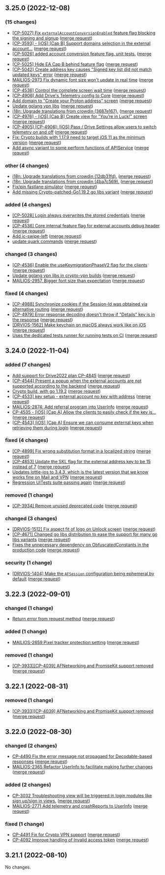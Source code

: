 ## 3.25.0 (2022-12-08)

###  (15 changes)

- [[CP-5027] Fix `externalAccountConversionEnabled` feature flag blocking the signing and signup](apple/shared/protoncore@e1509f5b5a51ee64330de0cdde063e6da108509f) ([merge request](apple/shared/protoncore!1027))
- [[CP-3593] - [iOS] [Cap B] Support domains selection in the external account...](apple/shared/protoncore@4d9183d3d7f88a2e55b2677f0d8b188ca34bd95e) ([merge request](apple/shared/protoncore!1020))
- [[CP-5026] added account conversion feature flag. unit tests.](apple/shared/protoncore@2e0bfe9f4ff451c4a71ca469a3a692e8e93439ca) ([merge request](apple/shared/protoncore!1022))
- [[CP-5025] Hide EA Cap B behind feature flag](apple/shared/protoncore@2045468b53d3d1f9649abbdee9d21758398315f8) ([merge request](apple/shared/protoncore!1019))
- [[CP-5042] Create address key causes "Signed key list did not match updated keys" error](apple/shared/protoncore@478a4e3b421e17327be87c8a26c77adf4e91725d) ([merge request](apple/shared/protoncore!1018))
- [MAILIOS-2973 Fix dynamic font size won't update in real time](apple/shared/protoncore@da17546fb289774be4215e51dce469c6c1d376dc) ([merge request](apple/shared/protoncore!1012))
- [[CP-4536] Control the complete screen wait time](apple/shared/protoncore@8a8bfeceb21b2ed33378c640ed19ce6bf44ffaa0) ([merge request](apple/shared/protoncore!1013))
- [[CP-4906] Add Drive's Telemetry config to Core](apple/shared/protoncore@02af4eff5feae9eb6435f03f18268adcb49339e3) ([merge request](apple/shared/protoncore!1001))
- [Add domain to "Create your Proton address" screen](apple/shared/protoncore@33ae81d9f7b0a091f2c9ecb0218678d94ac13df6) ([merge request](apple/shared/protoncore!1002))
- [Update golang vpn libs](apple/shared/protoncore@6e928aa1a88378f824a783ed61dca23ddd482379) ([merge request](apple/shared/protoncore!1008))
- [i18n: Upgrade translations from crowdin (3687e167).](apple/shared/protoncore@53c3dd34be86d2748c2fe122e9c82f79a8520505) ([merge request](apple/shared/protoncore!1006))
- [[CP-4976] - [iOS] [Cap B] Create view for "You’re in Luck!" screen](apple/shared/protoncore@09ffdf88c666522ed01ade83769b95ae72cb1b34) ([merge request](apple/shared/protoncore!1003))
- [[CP-4905] [CP-4906]: [iOS] Pass / Drive Settings allow users to switch telemetry on and off](apple/shared/protoncore@3d892ab6933e20e9e410e90ce95f43af0927b4e3) ([merge request](apple/shared/protoncore!998))
- [Fix: Crypto builds with 1.17.9 need to target iOS 11 as the minimum version](apple/shared/protoncore@6dd99b59c66e16a1bc881118ae843653ccefd787) ([merge request](apple/shared/protoncore!994))
- [Add async variant to some perform functions of APIService](apple/shared/protoncore@40626736d5e7525c6c8f961e1c46ec1e2e338b88) ([merge request](apple/shared/protoncore!975))

### other (4 changes)

- [i18n: Upgrade translations from crowdin (12db31fd).](apple/shared/protoncore@80b99e32e20182c76179427791838f6dc48f16dc) ([merge request](apple/shared/protoncore!1024))
- [i18n: Upgrade translations from crowdin (4ba7c569).](apple/shared/protoncore@5b0047d53196d63dd5968f8ed1ca28b5c580e91c) ([merge request](apple/shared/protoncore!1015))
- [Fix/pin fastlane simulator](apple/shared/protoncore@4ba7c569b3eaca8f49f9367bdd8657efc9e61e27) ([merge request](apple/shared/protoncore!987))
- [Add missing Crypto-patched-Go1.19.2 go libs variant](apple/shared/protoncore@28f1be19dfee50eb9e541c4b3a6df4f653fa1852) ([merge request](apple/shared/protoncore!990))

### added (4 changes)

- [[CP-5028] Login always overwrites the stored credentials](apple/shared/protoncore@e166b11d9299ff239881b4e6cb93a117bc57160d) ([merge request](apple/shared/protoncore!1023))
- [[CP-4536] Core internal feature flag for external accounts debug header](apple/shared/protoncore@e1ceb77f45f79feb552f58c5575325ce2aa77c3c) ([merge request](apple/shared/protoncore!1017))
- [Add ic-swipe-left](apple/shared/protoncore@5d66fd9e7c1dff9fb14d2438a2aa487efdd1663c) ([merge request](apple/shared/protoncore!1007))
- [update quark commands](apple/shared/protoncore@d0db066e025272e9a5a2a8b9e4099a6e172d4b67) ([merge request](apple/shared/protoncore!992))

### changed (3 changes)

- [[CP-4536] Enable the useKeymigrationPhaseV2 flag for the clients](apple/shared/protoncore@ba9df8da27984a6e10e8231ba969fe43ee894778) ([merge request](apple/shared/protoncore!1011))
- [Update golang vpn libs in crypto-vpn builds](apple/shared/protoncore@0ab05649540b852a7eea4fdc9eded5baf4a8129a) ([merge request](apple/shared/protoncore!1005))
- [MAILIOS-2957, Bigger font size than expectation](apple/shared/protoncore@474899ee8961505ac9595e2e58e11f8f71730343) ([merge request](apple/shared/protoncore!995))

### fixed (4 changes)

- [[CP-4988] Synchronize cookies if the Session-Id was obtained via alternative routing](apple/shared/protoncore@c68ad7d30a0f54b3a430be8dfe721e7e34ae5bf5) ([merge request](apple/shared/protoncore!1004))
- [[CP-4979] Error response decoding doesn't throw if "Details" key is in the response](apple/shared/protoncore@6f310d7e2fe8b06fd457a39925e5ea57e5d503d7) ([merge request](apple/shared/protoncore!999))
- [[DRVIOS-1562] Make keychain on macOS always work like on iOS](apple/shared/protoncore@ddf19f9aa335070dbf8165dc45c685d039ba5327) ([merge request](apple/shared/protoncore!996))
- [Uses the dedicated tests runner for running tests on CI](apple/shared/protoncore@d0c2175d9170672e00c1e0a22a506dbaf1d9c578) ([merge request](apple/shared/protoncore!988))

## 3.24.0 (2022-11-04)

### added (7 changes)

- [Add support for Drive2022 plan CP-4845](apple/shared/protoncore@bd7c8c62ade94a537b9953810e39696daae22577) ([merge request](apple/shared/protoncore!976))
- [[CP-4544] Present a popup when the external accounts are not supported according to the backend](apple/shared/protoncore@a50732b4c195046303e141cb705f719653a91c69) ([merge request](apple/shared/protoncore!939))
- [Crypto build, with go 1.19.2](apple/shared/protoncore@e5b88f848662066c90330085e71768e3c9c21b96) ([merge request](apple/shared/protoncore!980))
- [[CP-4533] key setup - external account no key with address](apple/shared/protoncore@435a13117275e518160baf99582d2f31dadd8c94) ([merge request](apple/shared/protoncore!933))
- [MAILIOS-2874: Add referral program into UserInfo](apple/shared/protoncore@e28dbafb03c8c87d860f2a2b936ee1ed3632e9f5) ([merge request](apple/shared/protoncore!935))
- [CP-4535 - [iOS] [Cap A] Allow the clients to easily check if the key is...](apple/shared/protoncore@92a972037e6166a218dcd2cecfbcaa0bc1fddc89) ([merge request](apple/shared/protoncore!958))
- [[CP-4543] [iOS] [Cap A] Ensure we can consume external keys when retrieving them during login](apple/shared/protoncore@2ab67119a80aec549b4724f16d9a4afdc5158e83) ([merge request](apple/shared/protoncore!942))

### fixed (4 changes)

- [[CP-4899] Fix wrong substitution format in a localized string](apple/shared/protoncore@0286eb8314cc6b44dfc598abc11fdea4773c0767) ([merge request](apple/shared/protoncore!982))
- [[CP-4853] Update the SKL flag for the external address key to be 15 instead of 7](apple/shared/protoncore@7a426464dff215a2c5d5f0da8c1c59d0eedf440b) ([merge request](apple/shared/protoncore!972))
- [Updates lottie-ios to 3.4.3, which is the latest version that we know works fine on Mail and VPN](apple/shared/protoncore@22834e20b2a3bdf8408a5ad1a889dcc7b19a6a0a) ([merge request](apple/shared/protoncore!967))
- [Regression UITests suite passing again](apple/shared/protoncore@35ae62c02241958c2f186501553096dcbb03c633) ([merge request](apple/shared/protoncore!952))

### removed (1 change)

- [[CP-3934] Remove unused deprecated code](apple/shared/protoncore@1ee75e3c4f0cedfbede1af11bebd1fff1f57f3b9) ([merge request](apple/shared/protoncore!962))

### changed (3 changes)

- [[DRVIOS-1512] Fix aspect fit of logo on Unlock screen](apple/shared/protoncore@bc6a58865b05665b2fde44c165cc3d57ab4c0380) ([merge request](apple/shared/protoncore!978))
- [[CP-4671] Changed go libs distribution to ease the support for many go libs variants](apple/shared/protoncore@ab04bf0c15867b02578c74c45ec0a95c1faa436c) ([merge request](apple/shared/protoncore!970))
- [Fixes the unnecessary dependency on ObfuscatedConstants in the production code](apple/shared/protoncore@04639fd44004655ab4851bbd23ca1a0ec64de958) ([merge request](apple/shared/protoncore!961))

### security (1 change)

- [[DRVIOS-1404] Make the `AFSession` configuration being ephemeral by default](apple/shared/protoncore@e9d58279dbe7fd9f988fe6aa9333ec1818124118) ([merge request](apple/shared/protoncore!969))

## 3.22.3 (2022-09-01)

### changed (1 change)

- [Return error from request method](apple/shared/protoncore@0f6682a4e623dcc6332d6ed97e9e6237442239b6) ([merge request](apple/shared/protoncore!887))

### added  (1 change)

- [MAILIOS-2659 Pixel tracker protection setting](apple/shared/protoncore@72b5a846b5dfb87d57eb1b82f42198ae663f4c15) ([merge request](apple/shared/protoncore!884))

### removed (1 change)

- [[CP-3933][CP-4039] AFNetworking and PromiseKit support removed](apple/shared/protoncore@55c5f8c84652c1d6877c80d0b35e4cdcba2ba128) ([merge request](apple/shared/protoncore!878))

## 3.22.1 (2022-08-31)

### removed (1 change)

- [[CP-3933][CP-4039] AFNetworking and PromiseKit support removed](apple/shared/protoncore@55c5f8c84652c1d6877c80d0b35e4cdcba2ba128) ([merge request](apple/shared/protoncore!878))

## 3.22.0 (2022-08-30)

### changed (2 changes)

- [CP-4490 Fix the error message not propagaed for Decodable-based responses](apple/shared/protoncore@267fe57b0c16e70efffda4fdb23459a91be66f4b) ([merge request](apple/shared/protoncore!875))
- [MAILIOS-2365 Refactor UserInfo to facilitate making further changes](apple/shared/protoncore@c22262548fb95bcf299cb1421ea12fdbca937b96) ([merge request](apple/shared/protoncore!872))

### added (2 changes)

- [CP-3032 Troubleshooting view will be triggered in login modules like sign up/sign in views.](apple/shared/protoncore@5a163551f927eb7307dd44ab99d0edbff99b6dce) ([merge request](apple/shared/protoncore!874))
- [MAILIOS-2771 Add telemetry and crashReports to UserInfo](apple/shared/protoncore@f620e4ecf445db22b3cfd7c3d3cc426aab2fd49b) ([merge request](apple/shared/protoncore!876))

### fixed (1 change)

- [CP-4491 Fix for Crypto VPN support](apple/shared/protoncore@63ecad4946e1bd86157007a798eb10fed5c9cba6) ([merge request](apple/shared/protoncore!879))
- [CP-4092 Improve handling of Invalid access token](apple/shared/protoncore@065e542a6f3af7c9263ec2926c3126d33e43390a) ([merge request](apple/shared/protoncore!873))


## 3.21.1 (2022-08-10)

No changes.
